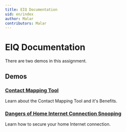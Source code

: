```yaml
---
title: EIQ Documentation
uid: en/index
author: Malar
contributors: Malar
---
```


# EIQ Documentation

There are two demos in this assignment.
<h2 class="click-links-title">Demos</h2>
<div class="quick-links">
	<div class="quick-item pre-installed">
		<a href="/en/contact-mapping-tool/index.html"><h3>Contact Mapping Tool</h3></a>
		<p>Learn about the Contact Mapping Tool and it's Benefits.</p>
	</div>
	<div class="quick-item manually">
		<a href="/en/dangers-of-home-internet-snooping/index.html"><h3>Dangers of Home Internet Connection Snooping</h3></a>
		<p>Learn how to secure your home Internet connection.</p>
	</div>
</div>
